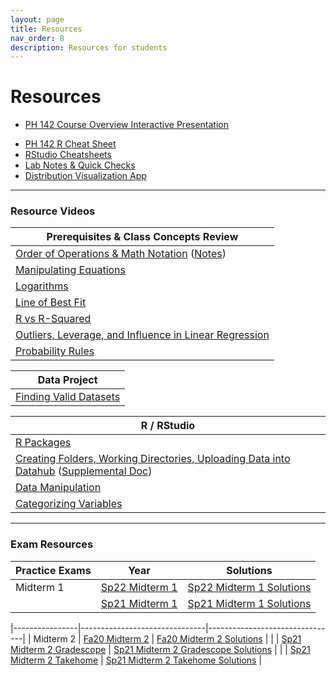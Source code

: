 ```yaml
---
layout: page
title: Resources
nav_order: 8
description: Resources for students
---
```

# Resources

- [PH 142 Course Overview Interactive Presentation](https://prezi.com/p/xpqdo6z9nbhw/learning-from-data/)
<!-- - [FAQs and Common Errors](https://ph142-ucb.github.io/sp22/faq/) -->
- [PH 142 R Cheat Sheet](https://docs.google.com/document/d/1mVhjngYDDcrlOvaBB5SfuKaU3O1btxZU45BOj0DXc48/edit#) 
- [RStudio Cheatsheets](https://www.rstudio.com/resources/cheatsheets/)
- [Lab Notes & Quick Checks](https://docs.google.com/document/d/1mzU-mUZRzfSP5I1XY0tTvm5EfVqJfd9EBZgEpLFlIzo/edit#heading=h.4im559r5sk9y)
- [Distribution Visualization App](https://geneho.shinyapps.io/oomphstat-v2/_w_ff2f84d7/_w_c7a34e2e/)

<hr>

### Resource Videos

| Prerequisites & Class Concepts Review                                                                                                                               | 
|-------------------------------------------------------------------------------------------------------------------------------------------------------------------|
| [Order of Operations & Math Notation](https://www.youtube.com/watch?v=q169gG-f8NU) ([Notes](https://ph142-ucb.github.io/sp22/src/resource/review_math_nolan.pdf)) |
| [Manipulating Equations](https://www.youtube.com/watch?v=6zenzwW2iv8)                                                                                             |
| [Logarithms](https://www.youtube.com/watch?v=3Ygq9CqaNlA)                                                                                                         |
| [Line of Best Fit](https://www.youtube.com/watch?v=fQJCbrno2CQ)                                                                                                   |
| [R vs R-Squared](https://www.youtube.com/watch?v=WSFMBgEi3iw)                                                                                                     |
| [Outliers, Leverage, and Influence in Linear Regression](https://www.youtube.com/watch?v=_rHvQfwCQlg)                                                             |
| [Probability Rules](https://www.youtube.com/watch?v=phYMnGGT0Ro)                                                                                                  |

| Data Project                                      |
|---------------------------------------------------|
| [Finding Valid Datasets](https://www.youtube.com/watch?v=-W8aECcQ2dg)


| R / RStudio                                                                                                                                                                                                                     |
|---------------------------------------------------------------------------------------------------------------------------------------------------------------------------------------------------------------------------------|
| [R Packages](https://www.youtube.com/watch?v=FcnbaSm_vug)                                                                                                                                                                       |
| [Creating Folders, Working Directories, Uploading Data into Datahub](https://www.youtube.com/watch?v=iwRA5lI3XIM) ([Supplemental Doc](https://docs.google.com/document/d/1a00RtBiiaXoBKSk_2oStR6o7lmRe52PN6X6Mmr9vWrs/edit))    |
| [Data Manipulation](https://www.youtube.com/watch?v=96A0TuJ43hk)                                                                                                                                                                |
| [Categorizing Variables](https://youtu.be/wyJu6lX-2Vc)                                                                                                                                                                         |

<hr>

### Exam Resources

| Practice Exams | Year                          | Solutions                      |
|----------------|-------------------------------|--------------------------------|
| Midterm 1      | [Sp22 Midterm 1](https://ph142-ucb.github.io/sp23/src/resource/sp22_midterm_1.pdf) | [Sp22 Midterm 1 Solutions](https://ph142-ucb.github.io/sp23/src/resource/sp22_midterm_1_SOLUTIONS.pdf) |
|                | [Sp21 Midterm 1](https://ph142-ucb.github.io/sp23/src/resource/sp21_midterm_1.pdf) | [Sp21 Midterm 1 Solutions](https://ph142-ucb.github.io/sp23/src/resource/sp21_midterm_1_SOLUTIONS.pdf) |


|----------------|-------------------------------|--------------------------------|
| Midterm 2      | [Fa20 Midterm 2](https://ph142-ucb.github.io/sp23/src/resource/mt2_fa20.pdf) | [Fa20 Midterm 2 Solutions](https://ph142-ucb.github.io/sp23/src/resource/mt2_fa20_SOLUTIONS.pdf) |
|                | [Sp21 Midterm 2 Gradescope](https://ph142-ucb.github.io/sp23/src/resource/mt2_sp21_gradescope.pdf) | [Sp21 Midterm 2 Gradescope Solutions](https://ph142-ucb.github.io/sp23/src/resource/mt2_sp21_gradescope_SOLUTIONS.pdf) |
|                | [Sp21 Midterm 2 Takehome](https://ph142-ucb.github.io/sp23/src/resource/mt2_sp21_takehome.pdf) | [Sp21 Midterm 2 Takehome Solutions](https://ph142-ucb.github.io/sp23/src/resource/mt2_sp21_takehome_SOLUTIONS.pdf) |

<!---
|----------------|-------------------------------|
--------------------------------|
<!---
| Final          | [Fa19 Final](https://ph142-ucb.github.io/sp22/src/resource/final_fa19.pdf) | [Fa19 Final Solutions](https://ph142-ucb.github.io/sp22/src/resource/final_fa19_SOLUTIONS.pdf) |
|                | [Fa20 Final](https://ph142-ucb.github.io/sp22/src/resource/final_fa20.pdf) | [Fa20 Final Solutions](https://ph142-ucb.github.io/sp22/src/resource/final_fa20_SOLUTIONS.pdf) |
|                | [Sp21 Final Takehome](https://ph142-ucb.github.io/sp22/src/resource/final_sp21_takehome.pdf) | [Sp21 Final Takehome Solutions](https://ph142-ucb.github.io/sp22/src/resource/final_sp21_takehome_SOLUTIONS.pdf) |
|                | [Sp21 Final Gradescope](https://ph142-ucb.github.io/sp22/src/resource/final_sp21_timed.pdf) | [Sp21 Final Gradescope Solutions](https://ph142-ucb.github.io/sp22/src/resource/final_sp21_timed_SOLUTIONS.pdf) | -->


<!---
|------------|-------------------------------|--------------------------------|
| Final      | [Fa19 Final](https://ph142-ucb.github.io/fa21/src/resources/final/fa19_final.pdf) | [Fa19 Final Solutions](https://ph142-ucb.github.io/fa21/src/resources/final/fa19_final_sol.pdf) |
|            | [Sp19 Final](https://ph142-ucb.github.io/fa21/src/resources/final/sp19_final.pdf) | [Sp19 Final Solutions](https://ph142-ucb.github.io/fa21/src/resources/final/sp19_final_sol.pdf) |
|            | [Extra Practice Questions](https://ph142-ucb.github.io/fa21/src/resources/final/extra_practice_q.pdf) | [Extra Practice Questions Solutions](https://ph142-ucb.github.io/fa21/src/resources/final/extra_practice_q_sol.pdf) -->
